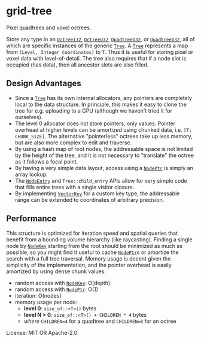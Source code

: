 # grid-tree

Pixel quadtrees and voxel octrees.

Store any type in an [`OctreeI32`](crate::OctreeI32), [`OctreeU32`](crate::OctreeU32), [`QuadtreeI32`](crate::QuadtreeI32),
or [`QuadtreeU32`](crate::QuadtreeU32), all of which are specific instances of the generic [`Tree`](crate::Tree). A
[`Tree`](crate::Tree) represents a map from `(Level, Integer Coordinates)` to `T`. Thus it is useful for storing pixel or
voxel data with level-of-detail. The tree also requires that if a node slot is occupied (has data), then all ancestor slots
are also filled.

## Design Advantages

- Since a [`Tree`](crate::Tree) has its own internal allocators, any pointers are completely local to the data structure. In
  principle, this makes it easy to clone the tree for e.g. uploading to a GPU (although we haven't tried it for ourselves).
- The level 0 allocator does not store pointers, only values. Pointer overhead at higher levels can be amortized using
  chunked data, i.e. `[T; CHUNK_SIZE]`. The alternative "pointerless" octrees take up less memory, but are also more complex
  to edit and traverse.
- By using a hash map of root nodes, the addressable space is not limited by the height of the tree, and it is not necessary
  to "translate" the octree as it follows a focal point.
- By having a very simple data layout, access using a [`NodePtr`](crate::NodePtr) is simply an array lookup.
- The [`NodeEntry`](crate::NodeEntry) and `Tree::child_entry` APIs allow for very simple code that fills entire trees with a
  single visitor closure.
- By implementing [`VectorKey`](crate::VectorKey) for a custom key type, the addressable range can be extended to
  coordinates of arbitrary precision.

## Performance

This structure is optimized for iteration speed and spatial queries that benefit from a bounding volume hierarchy (like
raycasting). Finding a single node by [`NodeKey`](crate::NodeKey) starting from the root should be minimized as much as
possible, so you might find it useful to cache [`NodePtr`](crate::NodePtr)s or amortize the search with a full tree
traversal. Memory usage is decent given the simplicity of the implementation, and the pointer overhead is easily amortized
by using dense chunk values.

- random access with [`NodeKey`](crate::NodeKey): O(depth)
- random access with [`NodePtr`](crate::NodePtr): O(1)
- iteration: O(nodes)
- memory usage per node:
  - **level 0**: `size_of::<T>()` bytes
  - **level N > 0**: `size_of::<T>() + CHILDREN * 4` bytes
  - *where* `CHILDREN=4` for a quadtree and `CHILDREN=8` for an octree

License: MIT OR Apache-2.0
